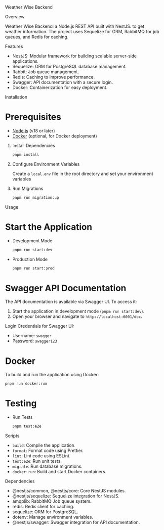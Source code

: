 Weather Wise Backend

 Overview

Weather Wise Backendi a Node.js REST API built with NestJS. to get weather information. The project uses Sequelize for ORM, RabbitMQ for job queues, and Redis for caching.

 Features

- NestJS: Modular framework for building scalable server-side applications.
- Sequelize: ORM for PostgreSQL database management.
- Rabbit: Job queue management.
- Redis: Caching to improve performance.
- Swagger: API documentation with a secure login.
- Docker: Containerization for easy deployment.

 Installation

# Prerequisites

- [Node.js](https://nodejs.org/) (v18 or later)
- [Docker](https://www.docker.com/) (optional, for Docker deployment)


1. Install Dependencies

   ```bash
   pnpm install
   ```

2. Configure Environment Variables

   Create a `local.env` file in the root directory and set your environment variables

3. Run Migrations

   ```bash
   pnpm run migration:up
   ```

 Usage

# Start the Application

- Development Mode

  ```bash
  pnpm run start:dev
  ```

- Production Mode

  ```bash
  pnpm run start:prod
  ```

# Swagger API Documentation

The API documentation is available via Swagger UI. To access it:

1. Start the application in development mode (`pnpm run start:dev`).
2. Open your browser and navigate to `http://localhost:6001/doc`.

Login Credentials for Swagger UI:

- Username: `swagger`
- Password: `swagger123`

# Docker

To build and run the application using Docker:

```bash
pnpm run docker:run
```

# Testing

- Run Tests

  ```bash
  pnpm test:e2e
  ```

 Scripts

- `build`: Compile the application.
- `format`: Format code using Prettier.
- `lint`: Lint code using ESLint.
- `test:e2e`: Run unit tests.
- `migrate`: Run database migrations.
- `docker:run`: Build and start Docker containers.

 Dependencies

- @nestjs/common, @nestjs/core: Core NestJS modules.
- @nestjs/sequelize: Sequelize integration for NestJS.
- amqplib: RabbitMQ Job queue system.
- redis: Redis client for caching.
- sequelize: ORM for PostgreSQL.
- dotenv: Manage environment variables.
- @nestjs/swagger: Swagger integration for API documentation.
